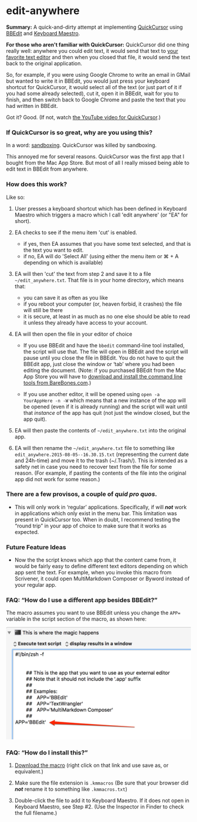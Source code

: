 edit-anywhere
=============

**Summary:** A quick-and-dirty attempt at implementing [QuickCursor][1] using [BBEdit][2] and [Keyboard Maestro][3].

**For those who aren't familiar with QuickCursor:**
QuickCursor did one thing really well: anywhere you could edit text, it would send that text to [your favorite text editor][2] and then when you closed that file, it would send the text back to the original application.

So, for example, if you were using Google Chrome to write an email in GMail but wanted to write it in BBEdit, you would just press your keyboard shortcut for QuickCursor, it would select all of the text (or just part of it if you had some already selected), cut it, open it in BBEdit, wait for you to finish, and then switch back to Google Chrome and paste the text that you had written in BBEdit.

Got it? Good. (If not, watch [the YouTube video for QuickCursor][4].)

### If QuickCursor is so great, why are you using this? ###

In a word: [sandboxing][5]. QuickCursor was killed by sandboxing.

This annoyed me for several reasons. QuickCursor was the first app that I bought from the Mac App Store. But most of all I really missed being able to edit text in BBEdit from anywhere.

### How does this work? ###

Like so:

1. User presses a keyboard shortcut which has been defined in Keyboard Maestro which triggers a macro which I call 'edit anywhere' (or "EA" for short).

2. EA checks to see if the menu item 'cut' is enabled. 
	*	if yes, then EA assumes that you have some text selected, and that is the text you want to edit.
	*	if no, EA will do 'Select All' (using either the menu item or ⌘ + A depending on which is available)
	
3.	EA will then 'cut' the text from step 2 and save it to a file `~/edit_anywhere.txt`. That file is in your home directory, which means that:
	*	you can save it as often as you like
	*	if you reboot your computer (or, heaven forbid, it crashes) the file will still be there
	*	it is secure, at least in as much as no one else should be able to read it unless they already have access to your account.
	
4.	EA will then open the file in your editor of choice
	*	If you use BBEdit and have the `bbedit` command-line tool installed, the script will use that. The file will open in BBEdit and the script will pause until you close the file in BBEdit. You do not have to quit the BBEdit app, just close the window or ‘tab’ where you had been editing the document.  (Note: if you purchased BBEdit from the Mac App Store you will have to [download and install the command line tools from BareBones.com][6].)

	*	If you use another editor, it will be opened using `open -a YourAppHere -n -W` which means that a new instance of the app will be opened (even if it is already running) and the script will wait until that _instance_ of the app has quit (not just the window closed, but the app quit).


5. EA will then paste the contents of `~/edit_anywhere.txt` into the original app.

8. EA will then rename the `~/edit_anywhere.txt` file to something like `edit_anywhere.2015-08-05--16.30.15.txt` (representing the current date and 24h-time) and move it to the trash (~/.Trash/). This is intended as a safety net in case you need to recover text from the file for some reason. (For example, if pasting the contents of the file into the original app did not work for some reason.)


### There are a few provisos, a couple of *quid pro quos*.

* This will only work in ‘regular’ applications. Specifically, if will ***not*** work in applications which only exist in the menu bar. This limitation was present in QuickCursor too. When in doubt, I recommend testing the “round trip” in your app of choice to make sure that it works as expected.

### Future Feature Ideas

* Now the the script knows which app that the content came from, it would be fairly easy to define different text editors depending on which app sent the text. For example, when you invoke this macro from Scrivener, it could open MultiMarkdown Composer or Byword instead of your regular app. 

### FAQ: “How do I use a different app besides BBEdit?”

The macro assumes you want to use BBEdit unless you change the `APP=` variable in the script section of the macro, as shown here:

![](images/define-your-editor.jpg)

### FAQ: “How do I install this?”

1.	[Download the macro](https://github.com/tjluoma/edit-anywhere/raw/master/Edit-Anywhere.kmmacros) (right click on that link and use save as, or equivalent.)

2.	Make sure the file extension is `.kmmacros` (Be sure that your browser did  ***not*** rename it to something like `.kmmacros.txt`)

3.	Double-click the file to add it to Keyboard Maestro. If it does not open in Keyboard Maestro, see Step #2. (Use the Inspector in Finder to check the full filename.)

<!-- footnotes -->
[1]: http://www.hogbaysoftware.com/products/quickcursor
[2]: http://barebones.com
[3]: http://www.keyboardmaestro.com/main/
[4]: http://www.youtube.com/watch?v=-bHwcyHrRGs
[5]: http://www.hogbaysoftware.com/products/quickcursor/faq
[6]: http://www.barebones.com/support/bbedit/cmd-line-tools.html
